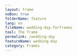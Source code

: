```yaml
---
layout: frame
noBox: true
folderName: feature
lang: en
fileName: wedding-day-forframes
tool: The frame
permalink: /wedding-day
featureName: wedding-day
category: Frames
---
```

